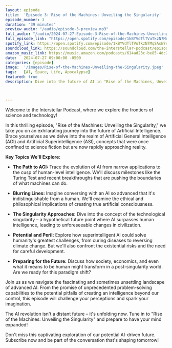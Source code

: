```yaml
---
layout: episode
title:  'Episode 3: Rise of the Machines: Unveiling the Singularity'
episode_number: 3
duration: "39 minutes"
preview_audio: "/audio/episode-3-preview.mp3"
full_audio: "/audio/2024-07-27-Episode-3-Rise-of-the-Machines-Unveiling-the-Singularity.mp3"
full_episode_link: "https://open.spotify.com/episode/1kBYVdTlTVuTkzN7MqSAsW?si=H8suk_wHSXCPocS2ifNqbw"
spotify_link: https://open.spotify.com/episode/1kBYVdTlTVuTkzN7MqSAsW?si=H8suk_wHSXCPocS2ifNqbw
soundcloud_link: https://soundcloud.com/the-interstellar-podcast/episode-3-rise-of-the-machines-unveiling-the-singularity
amazon_music_link: https://music.amazon.com/podcasts/614ad23c-be85-4dc2-b07b-510266723045/episodes/5ce150d8-d5f5-4bb5-88c2-aad15c5f21b8/episode-3-rise-of-the-machines-unveiling-the-singularity
date:   2024-07-27 09:00:00 -0500
categories: [episode]
image:  '/images/Rise-of-the-Machines-Unveiling-the-Singularity.jpeg'
tags:   [AI, Space, Life, Apocalypse]
featured: true
description: Dive into the future of AI in "Rise of the Machines, Unveiling the Singularity". We explore Artificial General Intelligence, the Singularity, and the blurring lines between human and machine intelligence. Discover the potential and risks of advanced AI as we analyze its implications for humanity's future. The AI revolution is here – are we ready?



---
```


Welcome to the Interstellar Podcast, where we explore the frontiers of science and technology!

In this thrilling episode, "Rise of the Machines: Unveiling the Singularity," we take you on an exhilarating journey into the future of Artificial Intelligence. Brace yourselves as we delve into the realm of Artificial General Intelligence (AGI) and Artificial Superintelligence (ASI), concepts that were once confined to science fiction but are now rapidly approaching reality.

**Key Topics We'll Explore:**

* **The Path to AGI:** Trace the evolution of AI from narrow applications to the cusp of human-level intelligence. We'll discuss milestones like the Turing Test and recent breakthroughs that are pushing the boundaries of what machines can do.

* **Blurring Lines:** Imagine conversing with an AI so advanced that it's indistinguishable from a human. We'll examine the ethical and philosophical implications of creating true artificial consciousness.

* **The Singularity Approaches:** Dive into the concept of the technological singularity – a hypothetical future point where AI surpasses human intelligence, leading to unforeseeable changes in civilization.

* **Potential and Peril:** Explore how superintelligent AI could solve humanity's greatest challenges, from curing diseases to reversing climate change. But we'll also confront the existential risks and the need for careful development.

* **Preparing for the Future:** Discuss how society, economics, and even what it means to be human might transform in a post-singularity world. Are we ready for this paradigm shift?

Join us as we navigate the fascinating and sometimes unsettling landscape of advanced AI. From the promise of unprecedented problem-solving capabilities to the potential pitfalls of creating an intelligence beyond our control, this episode will challenge your perceptions and spark your imagination.

The AI revolution isn't a distant future – it's unfolding now. Tune in to "Rise of the Machines: Unveiling the Singularity" and prepare to have your mind expanded!

Don't miss this captivating exploration of our potential AI-driven future. Subscribe now and be part of the conversation that's shaping tomorrow!
